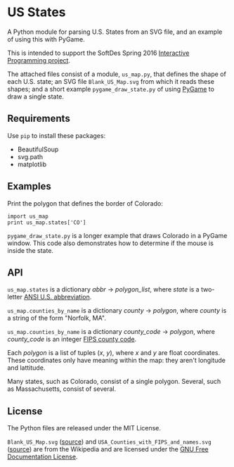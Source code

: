 # US States

A Python module for parsing U.S. States from an SVG file, and an example of using this with PyGame.

This is intended to support the SoftDes Spring 2016
[Interactive Programming project](https://sites.google.com/site/sd16spring/home/assignments-and-mini-projects/interactive-visualization).

The attached files consist of a module, `us_map.py`, that defines the shape of each U.S. state;
an SVG file `Blank_US_Map.svg` from which it reads these shapes;
and a short example `pygame_draw_state.py` of using [PyGame](http://www.pygame.org/hifi.html) to draw a single state.


## Requirements

Use `pip` to install these packages:

* BeautifulSoup
* svg.path
* matplotlib


## Examples

Print the polygon that defines the border of Colorado:

    import us_map
    print us_map.states['CO']

`pygame_draw_state.py` is a longer example that draws Colorado in a PyGame window.
This code also demonstrates how to determine if the mouse is inside the state.


## API

`us_map.states` is a dictionary *abbr* -> *polygon_list*, where *state* is a two-letter
[ANSI U.S. abbreviation](https://en.wikipedia.org/wiki/List_of_U.S._state_abbreviations#Table).

`us_map.counties_by_name` is a dictionary *county* -> *polygon*, where *county* is a string of the form
"Norfolk, MA".

`us_map.counties_by_name` is a dictionary *county_code* -> *polygon*, where *county_code* is an integer
[FIPS county code](https://en.wikipedia.org/wiki/FIPS_county_code).

Each *polygon* is a list of tuples (*x*, *y*), where *x* and *y* are float coordinates.
  These coordinates only have meaning within the map: they aren't longitude and lattitude.

Many states, such as Colorado, consist of a single polygon.
Several, such as Massachusetts, consist of several.


## License

The Python files are released under the MIT License.

`Blank_US_Map.svg` ([source](https://commons.wikimedia.org/wiki/File:Blank_US_Map.svg)) and
`USA_Counties_with_FIPS_and_names.svg` ([source](https://commons.wikimedia.org/wiki/File:USA_Counties_with_FIPS_and_names.svg))
are from the Wikipedia and are licensed under the [GNU Free Documentation License](https://en.wikipedia.org/wiki/GNU_Free_Documentation_License).
